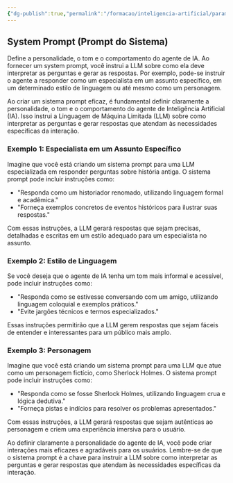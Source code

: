 ```yaml
---
{"dg-publish":true,"permalink":"/formacao/inteligencia-artificial/parametros-de-llm/system-prompt/","title":"System Prompt","metatags":{"description":"Define a personalidade, o tom e o comportamento do agente de IA."},"tags":["Inteligencia-artificial","LLM","Prompt"],"noteIcon":"1","updated":"2025-01-20T19:44:55.286-03:00"}
---
```



## **System Prompt (Prompt do Sistema)**

Define a personalidade, o tom e o comportamento do agente de IA. Ao fornecer um system prompt, você instrui a LLM sobre como ela deve interpretar as perguntas e gerar as respostas. Por exemplo, pode-se instruir o agente a responder como um especialista em um assunto específico, em um determinado estilo de linguagem ou até mesmo como um personagem.

Ao criar um sistema prompt eficaz, é fundamental definir claramente a personalidade, o tom e o comportamento do agente de Inteligência Artificial (IA). Isso instrui a Linguagem de Máquina Limitada (LLM) sobre como interpretar as perguntas e gerar respostas que atendam às necessidades específicas da interação.

### **Exemplo 1: Especialista em um Assunto Específico**

Imagine que você está criando um sistema prompt para uma LLM especializada em responder perguntas sobre história antiga. O sistema prompt pode incluir instruções como:

- "Responda como um historiador renomado, utilizando linguagem formal e acadêmica."
- "Forneça exemplos concretos de eventos históricos para ilustrar suas respostas."

Com essas instruções, a LLM gerará respostas que sejam precisas, detalhadas e escritas em um estilo adequado para um especialista no assunto.

### **Exemplo 2: Estilo de Linguagem**

Se você deseja que o agente de IA tenha um tom mais informal e acessível, pode incluir instruções como:

- "Responda como se estivesse conversando com um amigo, utilizando linguagem coloquial e exemplos práticos."
- "Evite jargões técnicos e termos especializados."

Essas instruções permitirão que a LLM gerem respostas que sejam fáceis de entender e interessantes para um público mais amplo.

### **Exemplo 3: Personagem**

Imagine que você está criando um sistema prompt para uma LLM que atue como um personagem fictício, como Sherlock Holmes. O sistema prompt pode incluir instruções como:

- "Responda como se fosse Sherlock Holmes, utilizando linguagem crua e lógica dedutiva."
- "Forneça pistas e indícios para resolver os problemas apresentados."

Com essas instruções, a LLM gerará respostas que sejam autênticas ao personagem e criem uma experiência imersiva para o usuário.

Ao definir claramente a personalidade do agente de IA, você pode criar interações mais eficazes e agradáveis para os usuários. Lembre-se de que o sistema prompt é a chave para instruir a LLM sobre como interpretar as perguntas e gerar respostas que atendam às necessidades específicas da interação.
